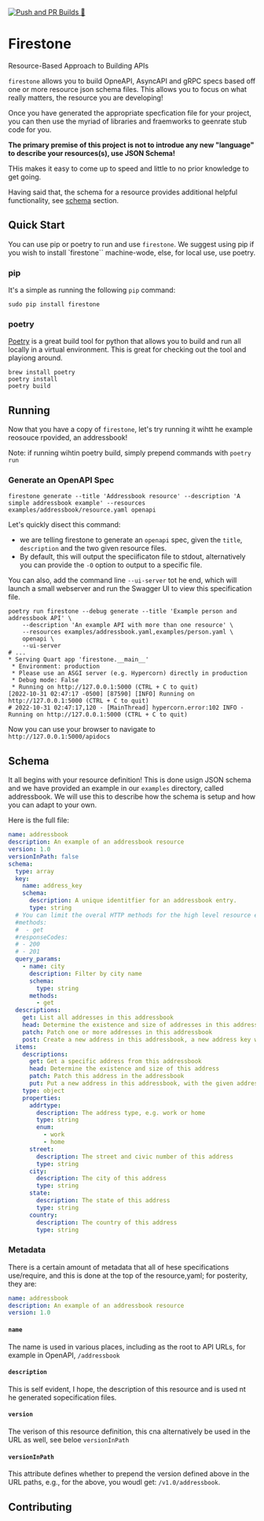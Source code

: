 [![Push and PR Builds 🐍](https://github.com/firestoned/firestone/actions/workflows/pr.yml/badge.svg)](https://github.com/firestoned/firestone/actions/workflows/pr.yml)
<!-- Pytest Coverage Comment:Begin --><!-- Pytest Coverage Comment:End -->

# Firestone

Resource-Based Approach to Building APIs

``firestone`` allows you to build OpneAPI, AsyncAPI and gRPC specs based off one or
more resource json schema files. This allows you to focus on what really
matters, the resource you are developing!

Once you have generated the appropriate specfication file for your project, you
can then use the myriad of libraries and fraemworks to geenrate stub code for
you.

**The primary premise of this project is not to introdue any new "language" to describe your
resources(s), use JSON Schema!**

THis makes it easy to come up to speed and little to no prior knowledge to get
going.

Having said that, the schema for a resource provides additional helpful functionality,
see [schema](#schema) section.

## Quick Start

You can use pip or poetry to run and use ``firestone``. We suggest using pip if you wish to install
`firestone`` machine-wode, else, for local use, use poetry.

### pip

It's a simple as running the following ``pip`` command:

```
sudo pip install firestone
```

### poetry

[Poetry](https://python-poetry.org/) is a great build tool for python that
allows you to build and run all locally in a virtual environment. This is great
for checking out the tool and playiong around.

```
brew install poetry
poetry install
poetry build
```

## Running

Now that you have a copy of ``firestone``, let's try running it wihtt he
example reosouce rpovided, an addressbook!

Note: if running wihtin poetry build, simply prepend commands with ``poetry run``

### Generate an OpenAPI Spec

```
firestone generate --title 'Addressbook resource' --description 'A simple addressbook example' --resources examples/addressbook/resource.yaml openapi
```

Let's quickly disect this command:

- we are telling firestone to generate an `openapi` spec, given the ``title``,
  ``description`` and the two given resource files.
- By default, this will output the speciificaton file to stdout, alternatively
  you can provide the `-O` option to output to a specific file.

You can also, add the command line `--ui-server` tot he end, which will launch a
small webserver and run the Swagger UI to view this specification file.

```
poetry run firestone --debug generate --title 'Example person and addressbook API' \
    --description 'An example API with more than one resource' \
    --resources examples/addressbook.yaml,examples/person.yaml \
    openapi \
    --ui-server
# ...
* Serving Quart app 'firestone.__main__'
 * Environment: production
 * Please use an ASGI server (e.g. Hypercorn) directly in production
 * Debug mode: False
 * Running on http://127.0.0.1:5000 (CTRL + C to quit)
[2022-10-31 02:47:17 -0500] [87590] [INFO] Running on http://127.0.0.1:5000 (CTRL + C to quit)
# 2022-10-31 02:47:17,120 - [MainThread] hypercorn.error:102 INFO - Running on http://127.0.0.1:5000 (CTRL + C to quit)
```

Now you can use your browser to navigate to `http://127.0.0.1:5000/apidocs`

## Schema

It all begins with your resource definition! This is done usign JSON schema and
we have provided an example in our `examples` directory, called addressbook. We
will use this to describe how the schema is setup and how you can adapt to your
own.

Here is the full file:

```yaml
name: addressbook
description: An example of an addressbook resource
version: 1.0
versionInPath: false
schema:
  type: array
  key:
    name: address_key
    schema:
      description: A unique identitfier for an addressbook entry.
      type: string
  # You can limit the overal HTTP methods for the high level resource endpoint
  #methods:
  #  - get
  #responseCodes:
  # - 200
  # - 201
  query_params:
    - name: city
      description: Filter by city name
      schema:
        type: string
      methods:
        - get
  descriptions:
    get: List all addresses in this addressbook
    head: Determine the existence and size of addresses in this addressbook
    patch: Patch one or more addresses in this addressbook
    post: Create a new address in this addressbook, a new address key will be created
  items:
    descriptions:
      get: Get a specific address from this addressbook
      head: Determine the existence and size of this address
      patch: Patch this address in the addressbook
      put: Put a new address in this addressbook, with the given address key
    type: object
    properties:
      addrtype:
        description: The address type, e.g. work or home
        type: string
        enum:
          - work
          - home
      street:
        description: The street and civic number of this address
        type: string
      city:
        description: The city of this address
        type: string
      state:
        description: The state of this address
        type: string
      country:
        description: The country of this address
        type: string
```

### Metadata

There is a certain amount of metadata that all of hese specifications
use/require, and this is done at the top of the resource,yaml; for posterity,
they are:

```yaml
name: addressbook
description: An example of an addressbook resource
version: 1.0
```

#### `name`

The name is used in various places, including as the root to API URLs, for
example in OpenAPI, `/addressbook`

#### `description`

This is self evident, I hope, the description of this resource and is used nt he
generated sopecification files.

#### `version`

The verison of this resource definition, this cna alternatively be used in the
URL as well, see beloe `versionInPath`

#### `versionInPath`

This attribute defines whether to prepend the version defined above in the URL paths, e.g., for the
above, you woudl get: `/v1.0/addressbook`.

## Contributing

